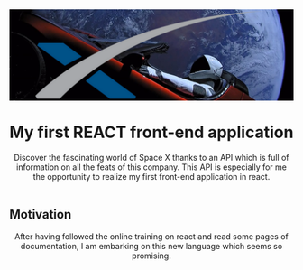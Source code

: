 <img src="./app/components/Header/spaceman.png" alt="react boilerplate banner" align="center" />

<br />

<h1><strong>My first REACT front-end application</strong></h1>
<div align="center">Discover the fascinating world of Space X thanks to an API which is full of information on all the feats of this company.
This API is especially for me the opportunity to realize my first front-end application in react.</div>

<br />

<h2>Motivation</h2>
<div align="center">
After having followed the online training on react and read some pages of documentation, I am embarking on this new language which seems so promising.</div>

<br />




